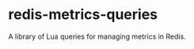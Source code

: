 redis-metrics-queries
=====================

A library of Lua queries for managing metrics in Redis.

